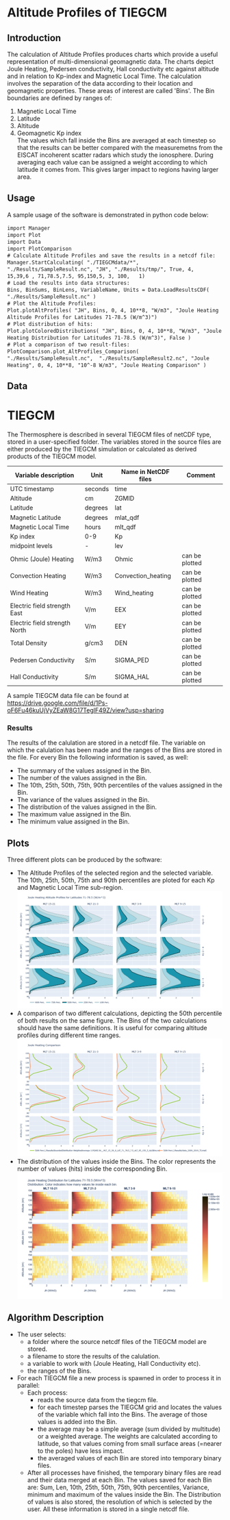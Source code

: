 # Altitude Profiles of TIEGCM

## Introduction
The calculation of Altitude Profiles produces charts which provide a useful representation of multi-dimensional geomagnetic data. 
The charts depict Joule Heating, Pedersen conductivity, Hall conductivity etc against altitude and in relation to Kp-index and Magnetic Local Time.
The calculation involves the separation of the data according to their location and geomagnetic properties.
These areas of interest are called 'Bins'. The Bin boundaries are defined by ranges of:
1. Magnetic Local Time
2. Latitude
3. Altitude
4. Geomagnetic Kp index  
The values which fall inside the Bins are averaged at each timestep so that the results can be better compared with 
the measuremetns from the EISCAT incoherent scatter radars which study the ionosphere. 
During averaging each value can be assigned a weight according to which latitude it comes from. This gives larger impact to regions having larger area.

## Usage
A sample usage of the software is demonstrated in python code below:
```
import Manager
import Plot
import Data
import PlotComparison
# Calculate Altitude Profiles and save the results in a netcdf file:
Manager.StartCalculating( "./TIEGCMdata/*", "./Results/SampleResult.nc", "JH", "./Results/tmp/", True, 4,   15,39,6 , 71,78.5,7.5, 95,150,5, 3, 100,   1)
# Load the results into data structures:
Bins, BinSums, BinLens, VariableName, Units = Data.LoadResultsCDF( "./Results/SampleResult.nc" )
# Plot the Altitude Profiles:
Plot.plotAltProfiles( "JH", Bins, 0, 4, 10**8, "W/m3", "Joule Heating Altitude Profiles for Latitudes 71-78.5 (W/m^3)")     
# Plot distribution of hits:
Plot.plotColoredDistributions( "JH", Bins, 0, 4, 10**8, "W/m3", "Joule Heating Distribution for Latitudes 71-78.5 (W/m^3)", False )
# Plot a comparison of two result-files:
PlotComparison.plot_AltProfiles_Comparison( "./Results/SampleResult.nc",  "./Results/SampleResult2.nc", "Joule Heating", 0, 4, 10**8, "10^-8 W/m3", "Joule Heating Comparison" )
```


## Data

# TIEGCM
The Thermosphere is described in several TIEGCM files of netCDF type, stored in a user-specified folder. 
The variables stored in the source files are either produced by the TIEGCM simulation or calculated as derived products of the TIEGCM model.  

| Variable description            | Unit             | Name in NetCDF files | Comment        |  
| ------------------------------- | ---------------- | -------------------- | -------------- |  
| UTC timestamp                   | seconds          | time                 |                |  
| Altitude                        | cm               | ZGMID                |                |  
| Latitude                        | degrees          | lat                  |                |  
| Magnetic Latitude               | degrees          | mlat_qdf             |                |  
| Magnetic Local Time             | hours            | mlt_qdf              |                |  
| Kp index                        | 0-9              | Kp                   |                |  
| midpoint levels                 | -                | lev                  |                |  
| Ohmic (Joule) Heating           | W/m3             | Ohmic                | can be plotted |    
| Convection Heating              | W/m3             | Convection_heating   | can be plotted |    
| Wind Heating                    | W/m3             | Wind_heating         | can be plotted |    
| Electric field strength East    | V/m              | EEX                  | can be plotted |   
| Electric field strength North   | V/m              | EEY                  | can be plotted |  
| Total Density                   | g/cm3            | DEN                  | can be plotted |  
| Pedersen Conductivity           | S/m              | SIGMA_PED            | can be plotted |   
| Hall Conductivity               | S/m              | SIGMA_HAL            | can be plotted |  
  
A sample TIEGCM data file can be found at https://drive.google.com/file/d/1Ps-oF6Fu46kuUjVyZEaW8G17TeglF49Z/view?usp=sharing

### Results
The results of the calulation are stored in a netcdf file. 
The variable on which the calulation has been made and the ranges of the Bins are stored in the file.
For every Bin the following information is saved, as well:
 - The summary of the values assigned in the Bin. 
 - The number of the values assigned in the Bin. 
 - The 10th, 25th, 50th, 75th, 90th percentiles of the values assigned in the Bin. 
 - The variance of the values assigned in the Bin. 
 - The distribution of the values assigned in the Bin. 
 - The maximum value assigned in the Bin. 
 - The minimum value assigned in the Bin. 



## Plots
Three different plots can be produced by the software:
- The Altitude Profiles of the selected region and the selected variable. The 10th, 25th, 50th, 75th and 90th percentiles are ploted for each Kp and Magnetic Local Time sub-region.
![Altitude Profiles Plot](AltProf.png)
- A comparison of two different calculations, depicting the 50th percentile of both results on the same figure. 
  The Bins of the two calculations should have the same definitions.
  It is useful for comparing altitude profiles during different time ranges.
![Altitude Profiles Comparison Plot](AltProfComparison.png)
- The distribution of the values inside the Bins. The color represents the number of values (hits) inside the corresponding Bin.
![Altitude Profiles Distribution Pot](AltProfDistribution.png)


## Algorithm Description

- The user selects:
	- a folder where the source netcdf files of the TIEGCM model are stored.
	- a filename to store the results of the calulation.
	- a variable to work with (Joule Heating, Hall Conductivity etc).
	- the ranges of the Bins.
- For each TIEGCM file a new process is spawned in order to process it in parallel:
	- Each process:
		- reads the source data from the tiegcm file.
		- for each timestep parses the TIEGCM grid and locates the values of the variable which fall into the Bins. The average of those values is added into the Bin.
		- the average may be a simple average (sum divided by multitude) or a weighted average. 
		  The weights are calculated according to latitude, so that values coming from small surface areas (=nearer to the poles) have less impact.
		- the averaged values of each Bin are stored into temporary binary files.
	- After all processes have finished, the temporary binary files are read and their data merged at each Bin.
	  The values saved for each Bin are: Sum, Len, 10th, 25th, 50th, 75th, 90th percentiles, Variance, minimum and maximum of the values inside the Bin. 
	  The Distribution of values is also stored, the resolution of which is selected by the user.
	  All these information is stored in a single netcdf file.

